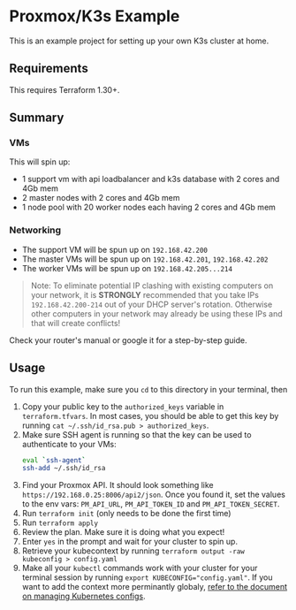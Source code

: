 # Proxmox/K3s Example

This is an example project for setting up your own K3s cluster at home.

## Requirements

This requires Terraform 1.30+.

## Summary

### VMs

This will spin up:

- 1 support vm with api loadbalancer and k3s database with 2 cores and 4Gb mem
- 2 master nodes with 2 cores and 4Gb mem
- 1 node pool with 20 worker nodes each having 2 cores and 4Gb mem

### Networking

- The support VM will be spun up on `192.168.42.200`
- The master VMs will be spun up on `192.168.42.201`, `192.168.42.202`
- The worker VMs will be spun up on `192.168.42.205...214`

> Note: To eliminate potential IP clashing with existing computers on your
network, it is **STRONGLY** recommended that  you take IPs
`192.168.42.200-214` out of your DHCP server's rotation. Otherwise
other computers in your network may already be using these IPs and
that will create conflicts!

Check your router's manual or google it for a step-by-step guide.

## Usage

To run this example, make sure you `cd` to this directory in your terminal,
then
1. Copy your public key to the `authorized_keys` variable in
   `terraform.tfvars`. In most cases, you
   should be able to get this key by running
   `cat ~/.ssh/id_rsa.pub > authorized_keys`.
2. Make sure SSH agent is running so that the key can be used to
   authenticate to your VMs:  
   ```bash
   eval `ssh-agent`
   ssh-add ~/.ssh/id_rsa
   ```
2. Find your Proxmox API. It should look something like
   `https://192.168.0.25:8006/api2/json`. Once you found it, set the
   values to the env vars: `PM_API_URL`, `PM_API_TOKEN_ID` and
   `PM_API_TOKEN_SECRET`.
3. Run `terraform init` (only needs to be done the first time)
4. Run `terraform apply`
5. Review the plan. Make sure it is doing what you expect!
6. Enter `yes` in the prompt and wait for your cluster to spin up.
7. Retrieve your kubecontext by running
   `terraform output -raw kubeconfig > config.yaml`
8. Make all your `kubectl` commands work with your cluster for your terminal
   session by running `export KUBECONFIG="config.yaml"`. If you want to add the
   context more perminantly globaly, [refer to the document on managing Kubernetes configs](https://kubernetes.io/docs/tasks/access-application-cluster/configure-access-multiple-clusters/#create-a-second-configuration-file).

